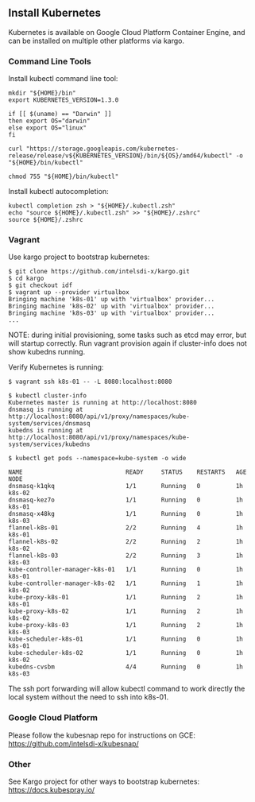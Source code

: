 ## Install Kubernetes

Kubernetes is available on Google Cloud Platform Container Engine, and can be installed on multiple other platforms via kargo.

### Command Line Tools

Install kubectl command line tool:
```
mkdir "${HOME}/bin"
export KUBERNETES_VERSION=1.3.0

if [[ $(uname) == "Darwin" ]]
then export OS="darwin"
else export OS="linux"
fi

curl "https://storage.googleapis.com/kubernetes-release/release/v${KUBERNETES_VERSION}/bin/${OS}/amd64/kubectl" -o "${HOME}/bin/kubectl"

chmod 755 "${HOME}/bin/kubectl"
```

Install kubectl autocompletion:
```
kubectl completion zsh > "${HOME}/.kubectl.zsh"
echo "source ${HOME}/.kubectl.zsh" >> "${HOME}/.zshrc"
source ${HOME}/.zshrc
```

### Vagrant

Use kargo project to bootstrap kubernetes:
```
$ git clone https://github.com/intelsdi-x/kargo.git
$ cd kargo
$ git checkout idf
$ vagrant up --provider virtualbox
Bringing machine 'k8s-01' up with 'virtualbox' provider...
Bringing machine 'k8s-02' up with 'virtualbox' provider...
Bringing machine 'k8s-03' up with 'virtualbox' provider...
...
```

NOTE: during initial provisioning, some tasks such as etcd may error, but will startup correctly. Run vagrant provision again if cluster-info does not show kubedns running.

Verify Kubernetes is running:
```
$ vagrant ssh k8s-01 -- -L 8080:localhost:8080

$ kubectl cluster-info
Kubernetes master is running at http://localhost:8080
dnsmasq is running at http://localhost:8080/api/v1/proxy/namespaces/kube-system/services/dnsmasq
kubedns is running at http://localhost:8080/api/v1/proxy/namespaces/kube-system/services/kubedns

$ kubectl get pods --namespace=kube-system -o wide

NAME                             READY     STATUS    RESTARTS   AGE       NODE
dnsmasq-k1qkq                    1/1       Running   0          1h        k8s-02
dnsmasq-kez7o                    1/1       Running   0          1h        k8s-01
dnsmasq-x48kg                    1/1       Running   0          1h        k8s-03
flannel-k8s-01                   2/2       Running   4          1h        k8s-01
flannel-k8s-02                   2/2       Running   2          1h        k8s-02
flannel-k8s-03                   2/2       Running   3          1h        k8s-03
kube-controller-manager-k8s-01   1/1       Running   0          1h        k8s-01
kube-controller-manager-k8s-02   1/1       Running   1          1h        k8s-02
kube-proxy-k8s-01                1/1       Running   2          1h        k8s-01
kube-proxy-k8s-02                1/1       Running   2          1h        k8s-02
kube-proxy-k8s-03                1/1       Running   2          1h        k8s-03
kube-scheduler-k8s-01            1/1       Running   0          1h        k8s-01
kube-scheduler-k8s-02            1/1       Running   0          1h        k8s-02
kubedns-cvsbm                    4/4       Running   0          1h        k8s-03
```

The ssh port forwarding will allow kubectl command to work directly the local system without the need to ssh into k8s-01.

### Google Cloud Platform

Please follow the kubesnap repo for instructions on GCE:
https://github.com/intelsdi-x/kubesnap/

### Other

See Kargo project for other ways to bootstrap kubernetes:
https://docs.kubespray.io/
